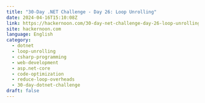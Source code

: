 ```yaml
---
title: "30-Day .NET Challenge - Day 26: Loop Unrolling"
date: 2024-04-16T15:10:08Z
link: https://hackernoon.com/30-day-net-challenge-day-26-loop-unrolling?source=rss&utm_medium=RSS&utm_source=news.12bit.vn
site: hackernoon.com
language: English
category:
  - dotnet
  - loop-unrolling
  - csharp-programming
  - web-development
  - asp.net-core
  - code-optimization
  - reduce-loop-overheads
  - 30-day-dotnet-challenge
draft: false
---
```

